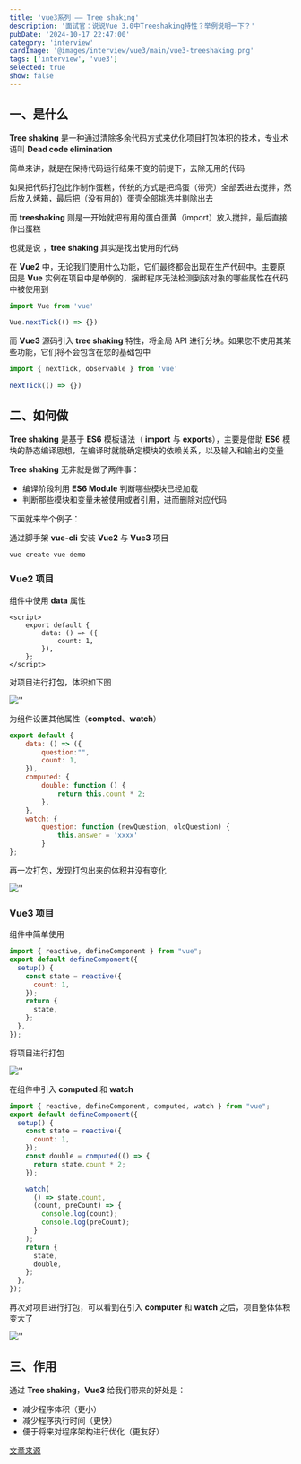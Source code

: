 ```yaml
---
title: 'vue3系列 —— Tree shaking'
description: '面试官：说说Vue 3.0中Treeshaking特性？举例说明一下？'
pubDate: '2024-10-17 22:47:00'
category: 'interview'
cardImage: '@images/interview/vue3/main/vue3-treeshaking.png'
tags: ['interview', 'vue3']
selected: true
show: false
---
```


## 一、是什么

**Tree shaking** 是一种通过清除多余代码方式来优化项目打包体积的技术，专业术语叫 **Dead code elimination**

简单来讲，就是在保持代码运行结果不变的前提下，去除无用的代码

如果把代码打包比作制作蛋糕，传统的方式是把鸡蛋（带壳）全部丢进去搅拌，然后放入烤箱，最后把（没有用的）蛋壳全部挑选并剔除出去

而 **treeshaking** 则是一开始就把有用的蛋白蛋黄（import）放入搅拌，最后直接作出蛋糕

也就是说 ，**tree shaking** 其实是找出使用的代码

在 **Vue2** 中，无论我们使用什么功能，它们最终都会出现在生产代码中。主要原因是 **Vue** 实例在项目中是单例的，捆绑程序无法检测到该对象的哪些属性在代码中被使用到

```js
import Vue from 'vue'
 
Vue.nextTick(() => {})
```

而 **Vue3** 源码引入 **tree shaking** 特性，将全局 API 进行分块。如果您不使用其某些功能，它们将不会包含在您的基础包中

```js
import { nextTick, observable } from 'vue'
 
nextTick(() => {})
```

## 二、如何做

**Tree shaking** 是基于 **ES6** 模板语法（ **import** 与 **exports**），主要是借助 **ES6** 模块的静态编译思想，在编译时就能确定模块的依赖关系，以及输入和输出的变量

**Tree shaking** 无非就是做了两件事：

- 编译阶段利用 **ES6 Module** 判断哪些模块已经加载
- 判断那些模块和变量未被使用或者引用，进而删除对应代码

下面就来举个例子：

通过脚手架 **vue-cli** 安装 **Vue2** 与 **Vue3** 项目

```c
vue create vue-demo
```

### Vue2 项目

组件中使用 **data** 属性

```vue
<script>
    export default {
        data: () => ({
            count: 1,
        }),
    };
</script>
```

对项目进行打包，体积如下图

![''](@images/interview/vue3/vue3-treeshaking/image.png)

为组件设置其他属性（**compted**、**watch**）

```js
export default {
    data: () => ({
        question:"", 
        count: 1,
    }),
    computed: {
        double: function () {
            return this.count * 2;
        },
    },
    watch: {
        question: function (newQuestion, oldQuestion) {
            this.answer = 'xxxx'
        }
};
```

再一次打包，发现打包出来的体积并没有变化

![''](@images/interview/vue3/vue3-treeshaking/image2.png)

### Vue3 项目

组件中简单使用

```js
import { reactive, defineComponent } from "vue";
export default defineComponent({
  setup() {
    const state = reactive({
      count: 1,
    });
    return {
      state,
    };
  },
});
```

将项目进行打包

![''](@images/interview/vue3/vue3-treeshaking/image3.png)

在组件中引入 **computed** 和 **watch**

```js
import { reactive, defineComponent, computed, watch } from "vue";
export default defineComponent({
  setup() {
    const state = reactive({
      count: 1,
    });
    const double = computed(() => {
      return state.count * 2;
    });

    watch(
      () => state.count,
      (count, preCount) => {
        console.log(count);
        console.log(preCount);
      }
    );
    return {
      state,
      double,
    };
  },
});
```

再次对项目进行打包，可以看到在引入 **computer** 和 **watch** 之后，项目整体体积变大了

![''](@images/interview/vue3/vue3-treeshaking/image4.png)

## 三、作用

通过 **Tree shaking**，**Vue3** 给我们带来的好处是：

- 减少程序体积（更小）
- 减少程序执行时间（更快）
- 便于将来对程序架构进行优化（更友好）

[文章来源](https://vue3js.cn/interview/vue3/treeshaking.html)
